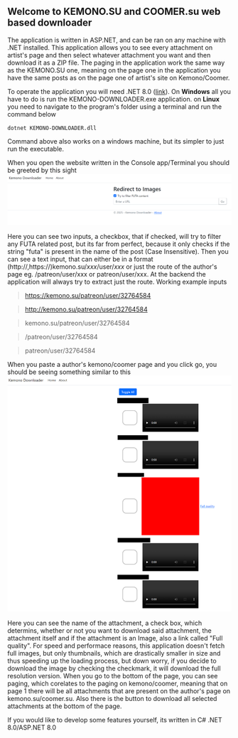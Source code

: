 ## Welcome to KEMONO.SU and COOMER.su web based downloader

The application is written in ASP.NET, and can be ran on any machine with .NET installed. This application allows you to see every attachment on artist's page and then select whatever attachment you want and then download it as a ZIP file. The paging in the application work the same way as the KEMONO.SU one, meaning on the page one in the application you have the same posts as on the page one of artist's site on Kemono/Coomer.

To operate the application you will need .NET 8.0 ([link](https://dotnet.microsoft.com/en-us/download/dotnet/8.0)). On **Windows** all you have to do is run the KEMONO-DOWNLOADER.exe application.
on **Linux** you need to navigate to the program's folder using a terminal and run the command below

    dotnet KEMONO-DOWNLOADER.dll
Command above also works on a windows machine, but its simpler to just run the executable.

When you open the website written in the Console app/Terminal you should be greeted by this sight
![Main window](screenshots/MainPage.png)

Here you can see two inputs, a checkbox, that if checked, will try to filter any FUTA related post, but its far from perfect, because it only checks if the string "futa" is present in the name of the post (Case Insensitive). Then you can see a text input, that can either be in a format (http://,https://)kemono.su/*xxx*/user/*xxx* or just the route of the author's page eg. /patreon/user/xxx or patreon/user/xxx. At the backend the application will always try to extract just the route.
Working example inputs

> https://kemono.su/patreon/user/32764584

> http://kemono.su/patreon/user/32764584

> kemono.su/patreon/user/32764584

> /patreon/user/32764584

> patreon/user/32764584

When you paste a author's kemono/coomer page and you click go, you should be seeing something similar to this
![Images](screenshots/images.png)

Here you can see the name of the attachment, a check box, which determins, whether or not you want to download said attachment, the attachment itself and if the attachment is an Image, also a link called "Full quality". For speed and performace reasons, this application doesn't fetch full images, but only thumbnails, which are drastically smaller in size and thus speeding up the loading process, but down worry, if you decide to download the image by checking the checkmark, it will download the full resolution version. When you go to the bottom of the page, you can see paging, which corelates to the paging on kemono/coomer, meaning that on page 1 there will be all attachments that are present on the author's page on kemono.su/coomer.su. Also there is the button to download all selected attachments at the bottom of the page.

If you would like to develop some features yourself, its written in C# .NET 8.0/ASP.NET 8.0
